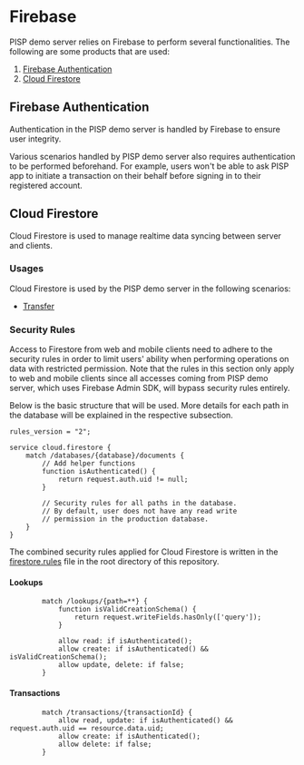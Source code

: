 # Firebase

PISP demo server relies on Firebase to perform several functionalities.
The following are some products that are used:
1. [Firebase Authentication](#1-firebase-authentication)
2. [Cloud Firestore](#2-cloud-firestore)

## Firebase Authentication

Authentication in the PISP demo server is handled by Firebase to ensure user integrity. 

Various scenarios handled by PISP demo server also requires authentication to be performed beforehand. For example, users won't be able to ask PISP app to initiate a transaction on their behalf before signing in to their registered account.

## Cloud Firestore

Cloud Firestore is used to manage realtime data syncing between server and clients. 

### Usages

Cloud Firestore is used by the PISP demo server in the following scenarios:
- [Transfer](./transfer.md)

### Security Rules

Access to Firestore from web and mobile clients need to adhere to the security rules in order to limit users' ability when performing operations on data with restricted permission. Note that the rules in this section only apply to web and mobile clients since all accesses coming from PISP demo server, which uses Firebase Admin SDK, will bypass security rules entirely.

Below is the basic structure that will be used. More details for each path in the database will be explained in the respective subsection.

```
rules_version = "2";

service cloud.firestore {
    match /databases/{database}/documents {
        // Add helper functions
        function isAuthenticated() {
            return request.auth.uid != null;
        }

        // Security rules for all paths in the database.
        // By default, user does not have any read write
        // permission in the production database.
    }
}
```

The combined security rules applied for Cloud Firestore is written in the [firestore.rules](../../firestore.rules) file in the root directory of this repository.

#### Lookups

```
        match /lookups/{path=**} {
            function isValidCreationSchema() {
                return request.writeFields.hasOnly(['query']);
            }

            allow read: if isAuthenticated();
            allow create: if isAuthenticated() && isValidCreationSchema();
            allow update, delete: if false;
        }
```

#### Transactions

```
        match /transactions/{transactionId} {
            allow read, update: if isAuthenticated() && request.auth.uid == resource.data.uid;
            allow create: if isAuthenticated();
            allow delete: if false;
        }
```
